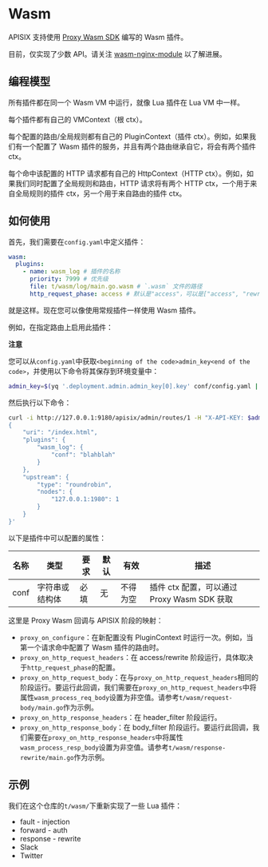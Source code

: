 # Wasm

APISIX 支持使用 [Proxy Wasm SDK](https://github.com/proxy-wasm/spec#sdks) 编写的 Wasm 插件。

目前，仅实现了少数 API。请关注 [wasm-nginx-module](https://github.com/api7/wasm-nginx-module) 以了解进展。

## 编程模型

所有插件都在同一个 Wasm VM 中运行，就像 Lua 插件在 Lua VM 中一样。

每个插件都有自己的 VMContext（根 ctx）。

每个配置的路由/全局规则都有自己的 PluginContext（插件 ctx）。例如，如果我们有一个配置了 Wasm 插件的服务，并且有两个路由继承自它，将会有两个插件 ctx。

每个命中该配置的 HTTP 请求都有自己的 HttpContext（HTTP ctx）。例如，如果我们同时配置了全局规则和路由，HTTP 请求将有两个 HTTP ctx，一个用于来自全局规则的插件 ctx，另一个用于来自路由的插件 ctx。

## 如何使用

首先，我们需要在`config.yaml`中定义插件：

```yaml
wasm:
  plugins:
    - name: wasm_log # 插件的名称
      priority: 7999 # 优先级
      file: t/wasm/log/main.go.wasm # `.wasm` 文件的路径
      http_request_phase: access # 默认是"access"，可以是["access", "rewrite"]之一
```

就是这样。现在您可以像使用常规插件一样使用 Wasm 插件。

例如，在指定路由上启用此插件：

**注意**

您可以从`config.yaml`中获取`<beginning of the code>admin_key<end of the code>`，并使用以下命令将其保存到环境变量中：

```bash
admin_key=$(yq '.deployment.admin.admin_key[0].key' conf/config.yaml | sed's/"//g')
```

然后执行以下命令：

```bash
curl -i http://127.0.0.1:9180/apisix/admin/routes/1 -H "X-API-KEY: $admin_key" -X PUT -d '
{
    "uri": "/index.html",
    "plugins": {
        "wasm_log": {
            "conf": "blahblah"
        }
    },
    "upstream": {
        "type": "roundrobin",
        "nodes": {
            "127.0.0.1:1980": 1
        }
    }
}'
```

以下是插件中可以配置的属性：

|名称 | 类型 | 要求 | 默认 | 有效 | 描述|
|---|---|---|---|---|---|
|conf|字符串或结构体 | 必填 | 无 | 不得为空 |插件 ctx 配置，可以通过 Proxy Wasm SDK 获取|

这里是 Proxy Wasm 回调与 APISIX 阶段的映射：

- `proxy_on_configure`：在新配置没有 PluginContext 时运行一次。例如，当第一个请求命中配置了 Wasm 插件的路由时。
- `proxy_on_http_request_headers`：在 access/rewrite 阶段运行，具体取决于`http_request_phase`的配置。
- `proxy_on_http_request_body`：在与`proxy_on_http_request_headers`相同的阶段运行。要运行此回调，我们需要在`proxy_on_http_request_headers`中将属性`wasm_process_req_body`设置为非空值。请参考`t/wasm/request-body/main.go`作为示例。
- `proxy_on_http_response_headers`：在 header_filter 阶段运行。
- `proxy_on_http_response_body`：在 body_filter 阶段运行。要运行此回调，我们需要在`proxy_on_http_response_headers`中将属性`wasm_process_resp_body`设置为非空值。请参考`t/wasm/response-rewrite/main.go`作为示例。

## 示例

我们在这个仓库的`t/wasm/`下重新实现了一些 Lua 插件：

- fault - injection
- forward - auth
- response - rewrite
- Slack
- Twitter
